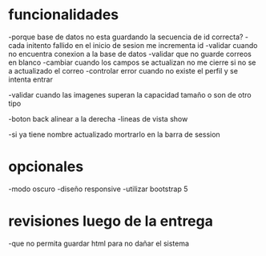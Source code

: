 # funcionalidades

-porque base de datos no esta guardando la secuencia de id correcta?
-cada initento fallido en el inicio de sesion me incrementa id 
-validar cuando no encuentra conexion a la base de datos
-validar que no guarde correos en blanco
-cambiar cuando los campos se actualizan no me cierre si no se a actualizado el correo
-controlar error cuando no existe el perfil y se intenta entrar

-validar cuando las imagenes superan la capacidad tamaño o son de otro tipo

-boton back alinear a la derecha
-lineas de vista show


-si ya tiene nombre actualizado mortrarlo en la barra de session


# opcionales

-modo oscuro
-diseño responsive
-utilizar bootstrap 5

# revisiones luego de la entrega

-que no permita guardar html para no dañar el sistema